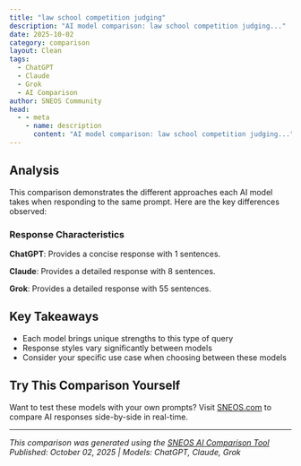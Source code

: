 ```yaml
---
title: "law school competition judging"
description: "AI model comparison: law school competition judging..."
date: 2025-10-02
category: comparison
layout: Clean
tags:
  - ChatGPT
  - Claude
  - Grok
  - AI Comparison
author: SNEOS Community
head:
  - - meta
    - name: description
      content: "AI model comparison: law school competition judging..."
---
```


<ChatComparison
  title="law school competition judging"
  prompt="law school competition judging"
  :responses='{
    "ChatGPT": "Judging a law school competition, such as a moot court or mock trial, requires a clear understanding of the competition&#x27;s format, the criteria for evaluation, and an objective approach to assessing participants. Here are some essential elements and tips for effective judging:\n\n### Understanding the Format\n- **Moot Court**: Typically involves students arguing legal issues before a judge or panel. Participants present oral arguments based on a hypothetical case.\n- **Mock Trial**: Simulates a trial with students taking on roles such as attorneys, witnesses, and jurors, following a set of facts and legal issues.\n\n### Key Judging Criteria\n1. **Legal Knowledge**: Understanding of relevant laws, case law, statutes, and legal principles.\n2. **Analysis and Reasoning**: Ability to analyze issues and apply the law logically to the facts of the case.\n3. **Oral Advocacy**:\n   - Clarity of speech and articulation.\n   - Persuasiveness of arguments.\n   - Organization of presentation and argument structure.\n4. **Response to Questions**: Ability to handle questions from judges effectively and demonstrate knowledge under pressure.\n5. **Professionalism and Demeanor**: Presentation style, courtroom decorum, and overall professionalism.\n6. **Use of Evidence**: Effective incorporation of available evidence to support arguments.\n\n### Tips for Judging\n- **Familiarize Yourself with the Problem**: Before the competition, thoroughly read and understand the case problem, including all relevant facts and legal issues.\n- **Take Detailed Notes**: During the presentations, take notes on both strengths and areas for improvement for each participant or team.\n- **Be Objective**: Assess participants based on the established criteria and avoid personal biases. Focus on their performance rather than their personalities.\n- **Provide Constructive Feedback**: After the competition, offer specific feedback to participants, highlighting both strengths and areas for improvement. Positive reinforcement is crucial.\n- **Score Consistently**: Use a scoring rubric if provided, and ensure your scores reflect the criteria fairly across all participants.\n- **Be Respectful and Supportive**: Remember that participants are often law students who may be nervous or relatively inexperienced. Provide a supportive atmosphere.\n\n### Final Thoughts\nJudging a law school competition is not only about evaluating students&#x27; performances but also about contributing to their learning experience. Your feedback can be instrumental in their development as future legal professionals.",
    "Claude": "I\u0027d be happy to help with information about judging law school competitions! Here are some key areas I can assist with:\n\n## Common Law School Competitions\n- **Moot Court** - Appellate advocacy competitions\n- **Mock Trial** - Trial advocacy simulations\n- **Negotiation** - Client counseling and deal-making\n- **Client Counseling** - Attorney-client interaction scenarios\n- **Arbitration/Mediation** - Alternative dispute resolution\n- **Transactional** - Contract drafting and business law\n\n## Judging Considerations\n- **Evaluation criteria** for different competition types\n- **Scoring rubrics** and feedback methods\n- **Best practices** for fair and constructive judging\n- **Time management** during competitions\n- **Providing meaningful feedback** to participants\n\n## Specific Questions I Can Help With:\n- Creating evaluation forms\n- Understanding competition rules\n- Balancing technical skill vs. practical application\n- Managing judge panels\n- Post-competition feedback sessions\n\nWhat specific aspect of law school competition judging would you like to explore? Are you:\n- A practicing attorney considering judging?\n- Organizing a competition?\n- Looking for evaluation criteria?\n- Seeking tips for effective judging?\n\nLet me know what would be most helpful!",
    "Grok": "Judging a law school competition, such as a moot court, mock trial, or legal writing contest, is a significant responsibility that requires a combination of legal expertise, fairness, and constructive feedback. If you\u0027re involved in judging such a competition, here are some key points to consider to ensure you evaluate participants effectively and contribute to their professional development:\n\n### 1. Understand the Competition Format and Rules\n   - **Familiarize Yourself with the Guidelines**: Review the specific rules, scoring criteria, and format of the competition (e.g., moot court, mock trial, negotiation, or client counseling). Each competition may have unique requirements.\n   - **Know the Problem or Case**: Study the fact pattern, legal issues, and relevant law (if provided) to ensure you can assess the accuracy and relevance of arguments or performances.\n   - **Clarify Your Role**: Determine whether you are judging based solely on oral advocacy, written submissions, procedural accuracy, or a combination of factors.\n\n### 2. Develop a Fair and Objective Scoring System\n   - **Use the Provided Rubric**: Most competitions provide a scoring sheet or rubric with categories such as legal reasoning, clarity of argument, courtroom demeanor, time management, or adherence to ethical standards. Stick to these criteria.\n   - **Avoid Bias**: Judge based on performance, not personal preferences, background, or familiarity with the participants.\n   - **Be Consistent**: Apply the same standards to all participants to ensure fairness.\n\n### 3. Focus on Key Evaluation Areas\n   Depending on the type of competition, you may need to assess different skills. Below are some common areas of evaluation:\n\n   #### For Moot Court:\n   - **Legal Knowledge**: Are the arguments grounded in law, precedent, and logical reasoning? Do participants demonstrate a thorough understanding of the case?\n   - **Oral Advocacy**: Are the participants persuasive, articulate, and confident? Do they respond effectively to questions from the bench?\n   - **Organization**: Is the argument structured logically with clear transitions between points?\n   - **Courtroom Etiquette**: Do they address the court properly, maintain professionalism, and adhere to time limits?\n\n   #### For Mock Trial:\n   - **Trial Skills**: Are opening statements, direct/cross-examinations, and closing arguments effective and compelling?\n   - **Evidence and Procedure**: Do participants correctly apply rules of evidence and courtroom procedure?\n   - **Witness Handling**: Are examinations strategic and well-executed?\n   - **Teamwork**: Do team members collaborate effectively during the trial?\n\n   #### For Legal Writing Competitions:\n   - **Clarity and Precision**: Is the writing clear, concise, and free of grammatical errors?\n   - **Legal Analysis**: Does the submission demonstrate strong research, reasoning, and application of law to facts?\n   - **Structure**: Is the argument well-organized with appropriate headings, citations, and formatting?\n\n   #### For Negotiation/Client Counseling:\n   - **Communication Skills**: Do participants listen actively, articulate positions clearly, and build rapport?\n   - **Strategy**: Are they strategic in their approach, balancing assertiveness with compromise?\n   - **Ethical Considerations**: Do they adhere to professional and ethical standards in their interactions?\n\n### 4. Provide Constructive Feedback\n   - **Balance Positives and Negatives**: Highlight strengths while offering actionable suggestions for improvement. For example, \u201CYou presented a strong opening statement, but consider slowing down your pace to ensure clarity.\u201D\n   - **Be Specific**: Avoid vague comments. Point to particular moments or arguments that stood out or needed improvement.\n   - **Encourage Growth**: Frame feedback in a way that motivates students to improve their skills rather than discouraging them.\n   - **Ask Questions (if applicable)**: In moot court, posing questions during oral arguments can test the depth of a participant\u2019s preparation. Ensure your questions are relevant and fair.\n\n### 5. Maintain Professionalism\n   - **Be Respectful**: Treat all participants with courtesy, even if their performance is subpar.\n   - **Stay Neutral**: Avoid showing favoritism or reacting emotionally to arguments or performances.\n   - **Respect Time Constraints**: Be mindful of time limits for presentations and feedback sessions.\n\n### 6. Collaborate with Other Judges (if applicable)\n   - **Discuss Scores**: If you\u2019re part of a panel, confer with other judges to ensure consistency in scoring and feedback.\n   - **Reach Consensus**: Work together to resolve any discrepancies in evaluations or to determine winners if required.\n\n### 7. Reflect on the Educational Purpose\n   - Law school competitions are primarily learning experiences. Your role as a judge is not only to evaluate but also to mentor and inspire participants to refine their legal skills.\n   - Recognize effort and creativity, even if the execution isn\u2019t perfect, especially for first-year students or those new to the format.\n\n### Tips for First-Time Judges\n   - **Prepare in Advance**: Review past scoring sheets or watch recordings of similar competitions to understand what to expect.\n   - **Ask for Guidance**: If you\u2019re unsure about certain aspects of judging, consult the competition organizers or experienced judges.\n   - **Take Notes**: Jot down observations during performances to ensure your feedback and scores are accurate and detailed.\n\nBy approaching the judging process with preparation, fairness, and a commitment to student development, you can make a meaningful contribution to the competition and the participants\u2019 legal education. If you have a specific competition or role in mind, let me know, and I can tailor the advice further!"
  }'
  published-date="02:59"
/>

## Analysis

This comparison demonstrates the different approaches each AI model takes when responding to the same prompt. Here are the key differences observed:

### Response Characteristics

**ChatGPT**: Provides a concise response with 1 sentences. 

**Claude**: Provides a detailed response with 8 sentences. 

**Grok**: Provides a detailed response with 55 sentences. 

## Key Takeaways

- Each model brings unique strengths to this type of query
- Response styles vary significantly between models
- Consider your specific use case when choosing between these models

## Try This Comparison Yourself

Want to test these models with your own prompts? Visit [SNEOS.com](https://sneos.com) to compare AI responses side-by-side in real-time.

---

*This comparison was generated using the [SNEOS AI Comparison Tool](https://sneos.com)*
*Published: October 02, 2025 | Models: ChatGPT, Claude, Grok*
